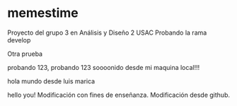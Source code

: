 # memestime
Proyecto del grupo 3 en Análisis y Diseño 2 USAC
Probando la rama develop

Otra prueba

probando 123, probando 123 soooonido desde mi maquina local!!!

hola mundo desde luis marica

hello you!
Modificación con fines de enseñanza.
Modificación desde github.

